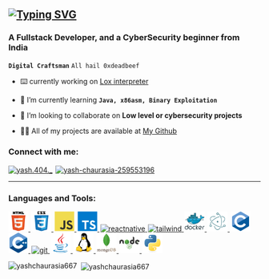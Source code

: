 ## [![Typing SVG](https://readme-typing-svg.demolab.com?font=Terminess+Nerd+Font+Mono&weight=900&pause=1000&color=1CE2BF&vCenter=true&width=435&lines=Hi%2C+I'm+Yash)](https://git.io/typing-svg)

<h3>A Fullstack Developer, and a CyberSecurity beginner from India</h3>

**`Digital Craftsman`**
`All hail 0xdeadbeef`

- ⌨️ currently working on [Lox interpreter](https://github.com/yashchaurasia667/crafting-interpreters)

- 🌱 I’m currently learning **`Java, x86asm, Binary Exploitation`**

- 👯 I’m looking to collaborate on **Low level or cybersecurity projects**

- 👨‍💻 All of my projects are available at [My Github](https://github.com/yashchaurasia667)

<h3 align="left">Connect with me:</h3>
<p align="left">
    <a style="margin-right: 2px" href="https://instagram.com/yash.404._" target="blank"><img align="center" src="https://raw.githubusercontent.com/rahuldkjain/github-profile-readme-generator/master/src/images/icons/Social/instagram.svg" alt="yash.404._" height="30" width="40" /></a>
    <a style="margin-right: 2px" href="https://linkedin.com/in/yash-chaurasia-259553196" target="blank"><img align="center" src="https://raw.githubusercontent.com/rahuldkjain/github-profile-readme-generator/master/src/images/icons/Social/linked-in-alt.svg" alt="yash-chaurasia-259553196" height="30" width="40" /></a>
<!--
    <a style="margin-right: 2px" href="https://www.leetcode.com/yashchaurasia667" target="blank"><img align="center" src="https://raw.githubusercontent.com/rahuldkjain/github-profile-readme-generator/master/src/images/icons/Social/leet-code.svg" alt="yashchaurasia667" height="30" width="40" /></a>
    <a style="margin-right: 2px" href="https://www.hackerearth.com/@yashchaurasia630" target="blank"><img align="center" src="https://raw.githubusercontent.com/rahuldkjain/github-profile-readme-generator/master/src/images/icons/Social/hackerearth.svg" alt="@yashchaurasia630" height="30" width="40" /></a>
-->
</p>

---

<h3 align="left">Languages and Tools:</h3>
<p align="left">
<!--    
    <a style="margin-right: 2px" href="https://www.blender.org/" target="_blank" rel="noreferrer">
        <img src="https://download.blender.org/branding/community/blender_community_badge_white.svg" alt="blender" width="40" height="40"/>
    </a>
    <a style="margin-right: 2px" href="https://getbootstrap.com" target="_blank" rel="noreferrer">
        <img src="https://raw.githubusercontent.com/devicons/devicon/master/icons/bootstrap/bootstrap-plain-wordmark.svg" alt="bootstrap" width="40" height="40"/>
    </a>
    <a style="margin-right: 2px" href="https://expressjs.com" target="_blank" rel="noreferrer">
        <img src="https://raw.githubusercontent.com/devicons/devicon/master/icons/express/express-original-wordmark.svg" alt="express" width="40" height="40"/>
    </a>
    <a style="margin-right: 2px" href="https://www.mysql.com/" target="_blank" rel="noreferrer">
        <img src="https://raw.githubusercontent.com/devicons/devicon/master/icons/mysql/mysql-original-wordmark.svg" alt="mysql" width="40" height="40"/>
    </a>
    <a style="margin-right: 2px" href="https://postman.com" target="_blank" rel="noreferrer">
        <img src="https://www.vectorlogo.zone/logos/getpostman/getpostman-icon.svg" alt="postman" width="40" height="40"/>
    </a>
    <a style="margin-right: 2px" href="https://sass-lang.com" target="_blank" rel="noreferrer">
        <img src="https://raw.githubusercontent.com/devicons/devicon/master/icons/sass/sass-original.svg" alt="sass" width="40" height="40"/>
    </a>
    <a style="margin-right: 2px" href="https://webpack.js.org" target="_blank" rel="noreferrer">
        <img src="https://raw.githubusercontent.com/devicons/devicon/d00d0969292a6569d45b06d3f350f463a0107b0d/icons/webpack/webpack-original-wordmark.svg" alt="webpack" width="40" height="40"/>
    </a>
    <a style="margin-right: 2px" href="https://flask.palletsprojects.com/" target="_blank" rel="noreferrer">
        <img src="https://www.vectorlogo.zone/logos/pocoo_flask/pocoo_flask-icon.svg" alt="flask" width="40" height="40"/>
    </a>
    <a style="margin-right: 2px" href="https://www.figma.com/" target="_blank" rel="noreferrer">
        <img src="https://www.vectorlogo.zone/logos/figma/figma-icon.svg" alt="figma" width="40" height="40"/>
    </a>
    <a style="margin-right: 2px" href="https://reactnativejs.org/" target="_blank" rel="noreferrer">
        <img src="https://reactnative.dev/img/header_logo.svg" alt="react" width="40" height="40"/>
    </a>
-->
    <a style="margin-right: 2px" href="https://www.w3.org/html/" target="_blank" rel="noreferrer">
        <img src="https://raw.githubusercontent.com/devicons/devicon/master/icons/html5/html5-original-wordmark.svg" alt="html5" width="40" height="40"/>
    </a>
    <a style="margin-right: 2px" href="https://www.w3schools.com/css/" target="_blank" rel="noreferrer">
        <img src="https://raw.githubusercontent.com/devicons/devicon/master/icons/css3/css3-original-wordmark.svg" alt="css3" width="40" height="40"/>
    </a>
    <a style="margin-right: 2px" href="https://developer.mozilla.org/en-US/docs/Web/JavaScript" target="_blank" rel="noreferrer">
        <img src="https://raw.githubusercontent.com/devicons/devicon/master/icons/javascript/javascript-original.svg" alt="javascript" width="40" height="40"/>
    </a>
    <a style="margin-right: 2px" href="https://www.typescriptlang.org/" target="_blank" rel="noreferrer">
        <img src="https://raw.githubusercontent.com/devicons/devicon/master/icons/typescript/typescript-original.svg" alt="typescript" width="40" height="40"/>
    </a>
    <a style="margin-right: 2px" href="https://react.dev/" target="_blank" rel="noreferrer">
        <img src="https://reactnative.dev/img/header_logo.svg" alt="reactnative" width="40" height="40"/>
    </a>
    <a style="margin-right: 2px" href="https://tailwindcss.com/" target="_blank" rel="noreferrer">
        <img src="https://www.vectorlogo.zone/logos/tailwindcss/tailwindcss-icon.svg" alt="tailwind" width="40" height="40"/>
    </a>
    <a style="margin-right: 2px" href="https://www.docker.com/" target="_blank" rel="noreferrer">
        <img src="https://raw.githubusercontent.com/devicons/devicon/master/icons/docker/docker-original-wordmark.svg" alt="docker" width="40" height="40"/>
    </a>
    <a style="margin-right: 2px" href="https://www.electronjs.org" target="_blank" rel="noreferrer">
        <img src="https://raw.githubusercontent.com/devicons/devicon/master/icons/electron/electron-original.svg" alt="electron" width="40" height="40"/>
    </a>
    <a style="margin-right: 2px" href="https://www.cprogramming.com/" target="_blank" rel="noreferrer">
        <img src="https://raw.githubusercontent.com/devicons/devicon/master/icons/c/c-original.svg" alt="c" width="40" height="40"/>
    </a>
    <a style="margin-right: 2px" href="https://www.w3schools.com/cpp/" target="_blank" rel="noreferrer">
        <img src="https://raw.githubusercontent.com/devicons/devicon/master/icons/cplusplus/cplusplus-original.svg" alt="cplusplus" width="40" height="40"/>
    </a>
    <a style="margin-right: 2px" href="https://git-scm.com/" target="_blank" rel="noreferrer">
        <img src="https://www.vectorlogo.zone/logos/git-scm/git-scm-icon.svg" alt="git" width="40" height="40"/>
    </a>
    <a style="margin-right: 2px" href="https://www.java.com" target="_blank" rel="noreferrer">
        <img src="https://raw.githubusercontent.com/devicons/devicon/master/icons/java/java-original.svg" alt="java" width="40" height="40"/>
    </a>
    <a style="margin-right: 2px" href="https://www.linux.org/" target="_blank" rel="noreferrer">
        <img src="https://raw.githubusercontent.com/devicons/devicon/master/icons/linux/linux-original.svg" alt="linux" width="40" height="40"/>
    </a>
    <a style="margin-right: 2px" href="https://www.mongodb.com/" target="_blank" rel="noreferrer">
        <img src="https://raw.githubusercontent.com/devicons/devicon/master/icons/mongodb/mongodb-original-wordmark.svg" alt="mongodb" width="40" height="40"/>
    </a>
    <a style="margin-right: 2px" href="https://nodejs.org" target="_blank" rel="noreferrer">
        <img src="https://raw.githubusercontent.com/devicons/devicon/master/icons/nodejs/nodejs-original-wordmark.svg" alt="nodejs" width="40" height="40"/>
    </a>
    <a style="margin-right: 2px" href="https://www.python.org" target="_blank" rel="noreferrer">
        <img src="https://raw.githubusercontent.com/devicons/devicon/master/icons/python/python-original.svg" alt="python" width="40" height="40"/>
    </a>
</p>

<p>
    <img align="left" src="https://github-readme-stats.vercel.app/api/top-langs?username=yashchaurasia667&show_icons=true&locale=en&layout=compact&theme=github_dark" alt="yashchaurasia667" />
</p>
<p>
    &nbsp;
    <img align="center" src="https://github-readme-stats.vercel.app/api?username=yashchaurasia667&show_icons=true&locale=en&theme=github_dark" alt="yashchaurasia667" />
</p>
<!--
<p>
    <img align="center" src="https://github-readme-streak-stats.herokuapp.com/?user=yashchaurasia667&" alt="yashchaurasia667" />
</p>
-->
